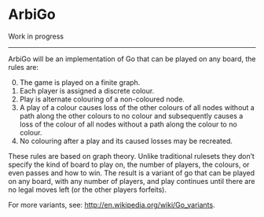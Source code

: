 # ArbiGo
Work in progress
<hr>

ArbiGo will be an implementation of Go that can be played on any board, the rules are:

0. The game is played on a finite graph.
1. Each player is assigned a discrete colour.
2. Play is alternate colouring of a non-coloured node.
3. A play of a colour causes loss of the other colours of all nodes without a path along the other colours to no colour and subsequently causes a loss of the colour of all nodes without a path along the colour to no colour.
4. No colouring after a play and its caused losses may be recreated.

These rules are based on graph theory. Unlike traditional rulesets they don’t specify the kind of board to play on, the number of players, the colours, or even passes and how to win. The result is a variant of go that can be played on any board, with any number of players, and play continues until there are no legal moves left (or the other players forfeits).

For more variants, see: http://en.wikipedia.org/wiki/Go_variants.
